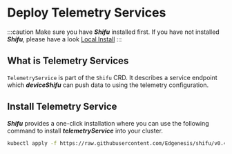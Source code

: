 # Deploy Telemetry Services
:::caution
Make sure you have ***Shifu*** installed first. If you have not installed ***Shifu***, please have a look [Local Install](../install/install-shifu-dev.md)
:::

## What is Telemetry Services

`TelemetryService` is part of the `Shifu` CRD. It describes a service endpoint which ***deviceShifu*** can push data to using the telemetry configuration.


## Install Telemetry Service

***Shifu*** provides a one-click installation where you can use the following command to install ***telemetryService*** into your cluster.

```bash
kubectl apply -f https://raw.githubusercontent.com/Edgenesis/shifu/v0.43.0/pkg/telemetryservice/install/telemetryservice_install.yaml
```
